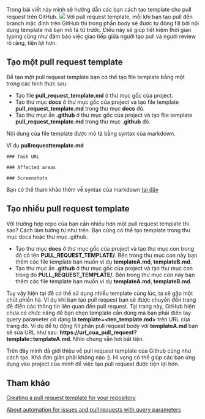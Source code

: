 Trong bài viết này mình sẽ hướng dẫn các bạn cách tạo template cho pull request trên GitHub.
![](https://images.viblo.asia/c32cfe4e-e9ce-43f8-abbd-75d4f7de999f.png)
Với pull request template, mỗi khi bạn tạo pull đến branch mặc định trên GitHub thì trong phần body sẽ được tự động fill bởi nội dung template mà bạn mô tả từ trước. Điều này sẽ giúp tiết kiệm thời gian typing cũng như đảm bảo việc giao tiếp giữa người tạo pull và người review rõ ràng, tiện lợi hơn.

## Tạo một pull request template
Để tạo một pull request template bạn có thể tạo file template bằng một trong các hình thức sau:
* Tạo file **pull_request_template.md** ở thư mục gốc của project.
* Tạo thư mục **docs** ở thư mục gốc của project và tạo file template **pull_request_template.md** trong thư mục **docs** đó.
* Tạo thư mục ẩn **.github** ở thư mục gốc của project và tạo file template **pull_request_template.md** trong thư mục **.github** đó.

Nội dung của file template được mô tả bằng syntax của markdown.

Ví dụ **pullrequesttemplate.md**
```
### Task URL

### Affected areas

### Screenshots

```

Bạn có thể tham khảo thêm về syntax của markdown [tại đây](https://www.markdownguide.org/)

## Tạo nhiều pull request template
Với trường hợp repo của bạn cần nhiều hơn một pull request template thì sao? Cách làm tương tự như trên. Bạn cũng có thể tạo template trong thư mục docs hoặc thư mục .github.

* Tạo thư mục **docs** ở thư mục gốc của project và tạo thư mục con trong đó có tên **PULL_REQUEST_TEMPLATE/**. Bên trong thư mục con này bạn thêm các file template bạn muốn ví dụ **templateA.md**, **templateB.md**.
* Tạo thư mục ẩn **.github** ở thư mục gốc của project và tạo thư mục con trong đó **PULL_REQUEST_TEMPLATE/**. Bên trong thư mục con này bạn thêm các file template bạn muốn ví dụ **templateA.md**, **templateB.md**.

Tuy vậy hiện tại để có thể sử dụng nhiều template cùng lúc, ta sẽ gặp một chút phiền hà. Ví dụ khi bạn tạo pull request bạn sẽ được chuyển đến trang để điền các thông tin liên quan đến pull request. Tại trang này, GitHub hiện chưa có chức năng để bạn chọn template cần dùng mà bạn phải điền tay query parameter có dạng là **template=<ten_template.md>** trên URL của trang đó. Ví dụ để tự động fill phần pull request body với **templateA.md** bạn sẽ sửa URL như sau: **https://url_cua_pull_request?template=templateA.md**. Nhìn chung vẫn hơi bất tiện.

Trên đây mình đã giới thiệu về pull request template của Github cũng như cách tạo. Khá đơn giản phải không nào :). Hi vọng có thể giúp các bạn ứng dụng vào project của mình để việc tạo pull request được tiện lợi hơn.

## Tham khảo
[Creating a pull request template for your repository](https://help.github.com/articles/creating-a-pull-request-template-for-your-repository/)

[About automation for issues and pull requests with query parameters](https://help.github.com/articles/about-automation-for-issues-and-pull-requests-with-query-parameters/)